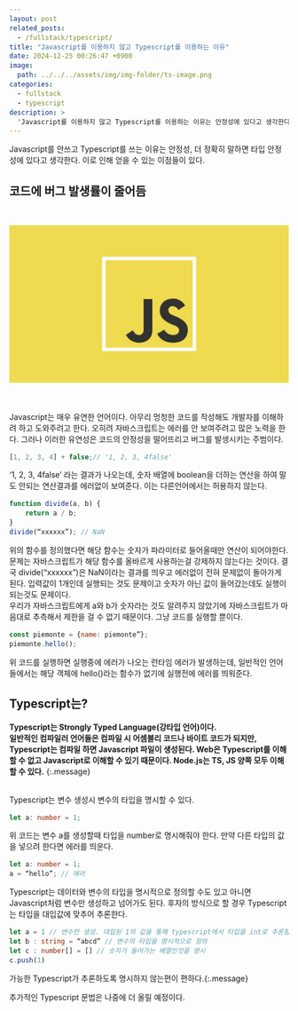 ```yaml
---
layout: post
related_posts:
  - /fullstack/typescript/
title: "Javascript를 이용하지 않고 Typescript를 이용하는 이유"
date: 2024-12-25 00:26:47 +0900
image: 
  path: ../../../assets/img/img-folder/ts-image.png
categories:
  - fullstack
  - typescript
description: >
  'Javascript를 이용하지 않고 Typescript를 이용하는 이유는 안정성에 있다고 생각한다.'
---
```



Javascript를 안쓰고 Typescript를 쓰는 이유는 안정성, 더 정확히 말하면 타입 안정성에 있다고 생각한다. 이로 인해 얻을 수 있는 이점들이 있다.

## 코드에 버그 발생률이 줄어듬
<br>

![Javascript image](../../../assets/img/img-folder/js-img.jpg)

<br><br>
Javascript는 매우 유연한 언어이다. 아무리 멍청한 코드를 작성해도 개발자를 이해하려 하고 도와주려고 한다. 오히려 자바스크립트는 에러를 안 보여주려고 많은 노력을 한다. 그러나 이러한 유연성은 코드의 안정성을 떨어뜨리고 버그를 발생시키는 주범이다.

~~~js
[1, 2, 3, 4] + false;// '1, 2, 3, 4false'
~~~

‘1, 2, 3, 4false’ 라는 결과가 나오는데, 숫자 배열에 boolean을 더하는 연산을 하여 말도 안되는 연산결과를 에러없이 보여준다. 이는 다른언어에서는 허용하지 않는다.

~~~js
function divide(a, b) {
	return a / b;
}
divide(“xxxxxx”); // NaN
~~~
위의 함수를 정의했다면 해당 함수는 숫자가 파라미터로 들어올때만 연산이 되어야한다.<br>문제는 자바스크립트가 해당 함수를 올바르게 사용하는걸 강제하지 않는다는 것이다. 결국 divide(“xxxxxx”)은 NaN이라는 결과를 띄우고 에러없이 전혀 문제없이 돌아가게 된다. 입력값이 1개인데 실행되는 것도 문제이고 숫자가 아닌 값이 들어갔는데도 실행이 되는것도 문제이다.<br>
우리가 자바스크립트에게 a와 b가 숫자라는 것도 알려주지 않았기에 자바스크립트가 마음대로 추측해서 제한을 걸 수 없기 때문이다. 그냥 코드를 실행할 뿐이다.
~~~js
const piemonte = {name: piemonte”};
piemonte.hello();
~~~
위 코드를 실행하면 실행중에 에러가 나오는 런타임 에러가 발생하는데, 일반적인 언어들에서는 해당 객체에 hello()라는 함수가 없기에 실행전에 에러를 띄워준다.

## Typescript는?

**Typescript는 Strongly Typed Language(강타입 언어)이다. <br> 일반적인 컴파일러 언어들은 컴파일 시 어셈블리 코드나 바이트 코드가 되지만, Typescript는 컴파일 하면 Javascript 파일이 생성된다. Web은 Typescript를 이해할 수 없고 Javascript로 이해할 수 있기 때문이다. Node.js는 TS, JS 양쪽 모두 이해할 수 있다.**
{:.message}

<br>
Typescript는 변수 생성시 변수의 타입을 명시할 수 있다.

~~~ts
let a: number = 1;
~~~
위 코드는 변수 a를 생성할때 타입을 number로 명시해줘야 한다. 만약 다른 타입의 값을 넣으려 한다면 에러를 띄운다.
~~~ts
let a: number = 1;
a = “hello”; // 에러
~~~

Typescript는 데이터와 변수의 타입을 명시적으로 정의할 수도 있고 아니면 Javascript처럼 변수만 생성하고 넘어가도 된다. 후자의 방식으로 할 경우 Typescript는 타입을 대입값에 맞추어 추론한다.
~~~ts
let a = 1 // 변수만 생성. 대입된 1의 값을 통해 typescript에서 타입을 int로 추론함
let b : string = “abcd” // 변수의 타입을 명시적으로 정의
let c : number[] = [] // 숫자가 들어가는 배열인것을 명시
c.push(1)
~~~
가능한 Typescript가 추론하도록 명시하지 않는편이 편하다.{:.message}

추가적인 Typescript 문법은 나중에 더 올릴 예정이다.